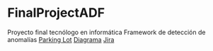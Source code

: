 # FinalProjectADF
Proyecto final tecnólogo en informática Framework de detección de anomalías
[Parking Lot](https://docs.google.com/document/d/1zOSzxRsrPZe7DSr-DHhbfsDFXiPR3SI07RYdtVkiDpQ/edit?tab=t.0#heading=h.yzf6b27f5gn7)
[Diagrama](https://app.diagrams.net/#G1OnaDn2s1fRY0rvP8RLPCqJ3RhfiUmgje#%7B%22pageId%22%3A%2234t6jlsbtPh1E6wETkqf%22%7D)
[Jira](https://braian-granero.atlassian.net/jira/software/projects/KAN/boards/1)
